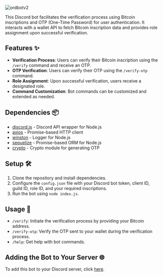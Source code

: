 ![ordbotv2](https://github.com/ShivgunGaming/ordbot/assets/102505925/5e5976ae-c0bf-46cc-8337-e6e700c63330)

This Discord bot facilitates the verification process using Bitcoin inscriptions and OTP (One-Time Password) for user authentication. It interacts with a wallet API to fetch Bitcoin inscription data and provides role assignment upon successful verification.

## Features ✨
- **Verification Process**: Users can verify their Bitcoin inscription using the `/verify` command and receive an OTP.
- **OTP Verification**: Users can verify their OTP using the `/verify-otp` command.
- **Role Assignment**: Upon successful verification, users receive a designated role.
- **Command Customization**: Bot commands can be customized and extended as needed.

## Dependencies 📦
- [discord.js](https://discord.js.org/) - Discord API wrapper for Node.js
- [axios](https://github.com/axios/axios) - Promise-based HTTP client
- [winston](https://github.com/winstonjs/winston) - Logger for Node.js
- [sequelize](https://sequelize.org/) - Promise-based ORM for Node.js
- [crypto](https://nodejs.org/api/crypto.html) - Crypto module for generating OTP

## Setup 🛠️
1. Clone the repository and install dependencies.
2. Configure the `config.json` file with your Discord bot token, client ID, guild ID, role ID, and your required inscriptions.
3. Run the bot using `node index.js`.

## Usage 🚀
- `/verify`: Initiate the verification process by providing your Bitcoin address.
- `/verify-otp`: Verify the OTP sent to your wallet during the verification process.
- `/help`: Get help with bot commands.

## Adding the Bot to Your Server 🌐
To add this bot to your Discord server, click [here](https://discord.com/oauth2/authorize?client_id=1241662241418248212&permissions=633318697598967&scope=bot).
